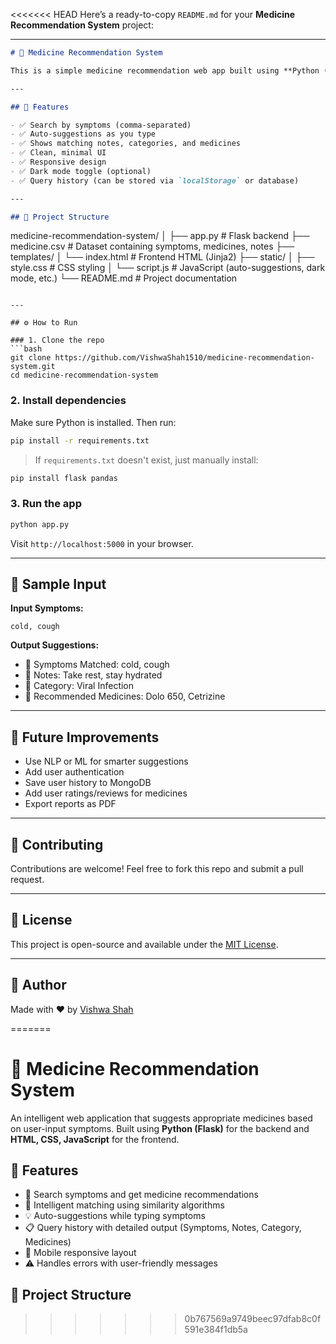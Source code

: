 <<<<<<< HEAD
Here’s a ready-to-copy `README.md` for your **Medicine Recommendation System** project:

---

```markdown
# 💊 Medicine Recommendation System

This is a simple medicine recommendation web app built using **Python (Flask)** and **Pandas**, which recommends suitable medicines based on user-input symptoms.

---

## 🚀 Features

- ✅ Search by symptoms (comma-separated)
- ✅ Auto-suggestions as you type
- ✅ Shows matching notes, categories, and medicines
- ✅ Clean, minimal UI
- ✅ Responsive design
- ✅ Dark mode toggle (optional)
- ✅ Query history (can be stored via `localStorage` or database)

---

## 📁 Project Structure

```

medicine-recommendation-system/
│
├── app.py                  # Flask backend
├── medicine.csv            # Dataset containing symptoms, medicines, notes
├── templates/
│   └── index.html          # Frontend HTML (Jinja2)
├── static/
│   ├── style.css           # CSS styling
│   └── script.js           # JavaScript (auto-suggestions, dark mode, etc.)
└── README.md               # Project documentation

````

---

## ⚙️ How to Run

### 1. Clone the repo
```bash
git clone https://github.com/VishwaShah1510/medicine-recommendation-system.git
cd medicine-recommendation-system
````

### 2. Install dependencies

Make sure Python is installed. Then run:

```bash
pip install -r requirements.txt
```

> If `requirements.txt` doesn't exist, just manually install:

```bash
pip install flask pandas
```

### 3. Run the app

```bash
python app.py
```

Visit `http://localhost:5000` in your browser.

---

## 🧪 Sample Input

**Input Symptoms:**

```
cold, cough
```

**Output Suggestions:**

* 🤧 Symptoms Matched: cold, cough
* 📝 Notes: Take rest, stay hydrated
* 🧬 Category: Viral Infection
* 💊 Recommended Medicines: Dolo 650, Cetrizine

---

## 🧠 Future Improvements

* Use NLP or ML for smarter suggestions
* Add user authentication
* Save user history to MongoDB
* Add user ratings/reviews for medicines
* Export reports as PDF

---

## 🤝 Contributing

Contributions are welcome! Feel free to fork this repo and submit a pull request.

---

## 📄 License

This project is open-source and available under the [MIT License](LICENSE).

---

## 🙌 Author

Made with ❤️ by [Vishwa Shah](https://github.com/VishwaShah1510)

=======
# 💊 Medicine Recommendation System

An intelligent web application that suggests appropriate medicines based on user-input symptoms. Built using **Python (Flask)** for the backend and **HTML, CSS, JavaScript** for the frontend.

## 📌 Features

- 📝 Search symptoms and get medicine recommendations
- 🧠 Intelligent matching using similarity algorithms
- 💡 Auto-suggestions while typing symptoms
- 📋 Query history with detailed output (Symptoms, Notes, Category, Medicines)
- 📱 Mobile responsive layout
- ⚠️ Handles errors with user-friendly messages

## 📂 Project Structure
>>>>>>> 0b767569a9749beec97dfab8c0f591e384f1db5a

